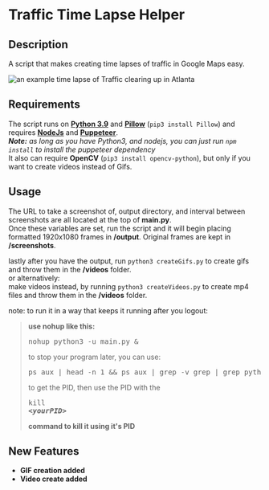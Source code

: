 # Traffic Time Lapse Helper

## Description

A script that makes creating time lapses of traffic in Google Maps easy.

![an example time lapse of Traffic clearing up in Atlanta](example.gif)

## Requirements

The script runs on [**Python 3.9**](http://www.python.org/getit/) and [**Pillow**](https://pillow.readthedocs.io/en/stable/installation.html) (`pip3 install Pillow`) and requires [**NodeJs**](https://nodejs.org/en/download/) and [**Puppeteer**](https://developers.google.com/web/tools/puppeteer).  
***Note:*** *as long as you have Python3, and nodejs, you can just run `npm install` to install the puppeteer dependency*  
It also can require **OpenCV** (`pip3 install opencv-python`), but only if you want to create videos instead of Gifs.

## Usage

The URL to take a screenshot of, output directory, and interval between screenshots are all located at the top of **main.py**.  
Once these variables are set, run the script and it will begin placing formatted 1920x1080 frames in **/output**. Original frames are kept in **/screenshots**.

lastly after you have the output, run `python3 createGifs.py` to create gifs and throw them in the **/videos** folder.  
or alternatively:  
make videos instead, by running `python3 createVideos.py` to create mp4 files and throw them in the **/videos** folder.

note: to run it in a way that keeps it running after you logout:  
>**use nohup like this:**
><pre>nohup python3 -u main.py &</pre>
>to stop your program later, you can use:
><pre>ps aux | head -n 1 && ps aux | grep -v grep | grep python3\ main.py</pre>
>to get the PID, then use the PID with the <pre>kill <b>&lt;_yourPID_&gt;<b></pre>
>command to kill it using it's PID


## New Features
  * GIF creation added
  * Video create added
